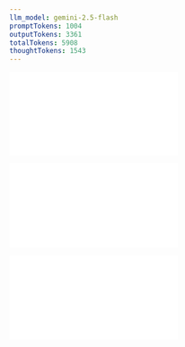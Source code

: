 ```yaml
---
llm_model: gemini-2.5-flash
promptTokens: 1004
outputTokens: 3361
totalTokens: 5908
thoughtTokens: 1543
---
```


![@](steps/API%20Specification.81d529de.md)

![@](steps/_.aa6c7344.md)

![@](steps/response.2519255c.md)